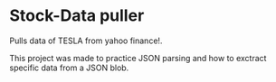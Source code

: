 # Stock-Data puller

Pulls data of TESLA from yahoo finance!. 

This project was made to practice JSON parsing and how to exctract specific data from a JSON blob.
